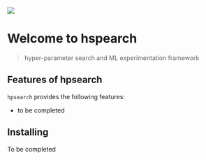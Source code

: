 ![](https://github.com/fastai/nbdev/workflows/CI/badge.svg)


# Welcome to hspearch
> hyper-parameter search and ML experimentation framework


## Features of hpsearch

`hpsearch` provides the following features:

- to be completed

## Installing

To be completed

